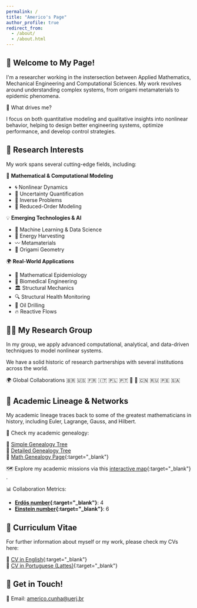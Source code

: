 ```yaml
---
permalink: /
title: "Americo's Page"
author_profile: true
redirect_from: 
  - /about/
  - /about.html
---
```



## 👋 Welcome to My Page!
I'm a researcher working in the instersection between Applied Mathematics, Mechanical Engineering and Computational Sciences. My work revolves around understanding complex systems, from origami metamaterials to epidemic phenomena.

📌 What drives me?

I focus on both quantitative modeling and qualitative insights into nonlinear behavior, helping to design better engineering systems, optimize performance, and develop control strategies.


## 🔬 Research Interests
My work spans several cutting-edge fields, including:

📢 **Mathematical & Computational Modeling**
- 🌀 Nonlinear Dynamics
- 🎲 Uncertainty Quantification
- 🔄 Inverse Problems
- 🎯 Reduced-Order Modeling

💡 **Emerging Technologies & AI**
- 🤖 Machine Learning & Data Science
- 🔋 Energy Harvesting
- 〰️ Metamaterials
- 🔺 Origami Geometry

🌍 **Real-World Applications**
- 🦠 Mathematical Epidemiology
- 🏥 Biomedical Engineering
- 🏛️ Structural Mechanics
- 🔍 Structural Health Monitoring
- 🚢 Oil Drilling
- 🔥 Reactive Flows


## 🧑‍🔬 My Research Group

In my group, we apply advanced computational, analytical, and data-driven techniques to model nonlinear systems.

We have a solid historic of research partnerships with several institutions across the world.

🌍 Global Collaborations 🇧🇷 🇺🇸 🇫🇷 🇮🇹 🇵🇱 🇵🇹 🏴󠁧󠁢󠁥󠁮󠁧󠁿 🏴󠁧󠁢󠁳󠁣󠁴󠁿 🇨🇳 🇷🇺 🇵🇪 🇸🇦


## 📜 Academic Lineage & Networks

My academic lineage traces back to some of the greatest mathematicians in history, including Euler, Lagrange, Gauss, and Hilbert.

🔗 Check my academic genealogy:

📌 [Simple Genealogy Tree](#) <br> 
📌 [Detailed Genealogy Tree](#) <br> 
📌 [Math Genealogy Page](https://www.mathgenealogy.org/id.php?id=190869){:target="_blank"}

🗺️ Explore my academic missions via this [interactive map](https://www.google.com/maps/d/u/0/edit?mid=1FNzydcMk6KBmC95wmewKa-9ovvz8WjUx&usp=sharing){:target="_blank"} . 

📊 Collaboration Metrics:
- **[Erdös number](http://en.wikipedia.org/wiki/Erd%C5%91s_number){:target="_blank"}**: 4  
- **[Einstein number](https://en.wikipedia.org/wiki/Albert_Einstein){:target="_blank"}**: 6  


## 📄 Curriculum Vitae
For further information about myself or my work, please check my CVs here:

📝 [CV in English](https://drive.google.com/file/d/1ygEfRCeiwdAXOe2f2re023aFvwbyHuUE/view?usp=sharing){:target="_blank"} <br> 
📝 [CV in Portuguese (Lattes)](http://lattes.cnpq.br/5659403706694491){:target="_blank"}  


## 🚀 Get in Touch!
📧 Email: americo.cunha@uerj.br
